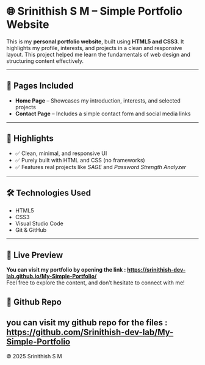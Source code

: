 # 🌐 Srinithish S M – Simple Portfolio Website

This is my **personal portfolio website**, built using **HTML5 and CSS3**. It highlights my profile, interests, and projects in a clean and responsive layout. This project helped me learn the fundamentals of web design and structuring content effectively.

---

## 📄 Pages Included

- **Home Page** – Showcases my introduction, interests, and selected projects  
- **Contact Page** – Includes a simple contact form and social media links  

---

## 🚀 Highlights

- ✅ Clean, minimal, and responsive UI  
- ✅ Purely built with HTML and CSS (no frameworks)  
- ✅ Features real projects like *SAGE* and *Password Strength Analyzer*

---

## 🛠️ Technologies Used

- HTML5  
- CSS3  
- Visual Studio Code  
- Git & GitHub  

---

## 🔗 Live Preview

**You can visit my portfolio by opening the link : https://srinithish-dev-lab.github.io/My-Simple-Portfolio/**  
Feel free to explore the content, and don’t hesitate to connect with me!

## 🔗 Github Repo

you can visit my github repo for the files : https://github.com/Srinithish-dev-lab/My-Simple-Portfolio
---

© 2025 Srinithish S M

